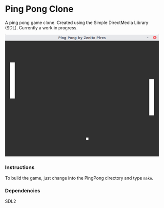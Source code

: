 # Ping Pong Clone
A ping pong game clone. Created using the Simple DirectMedia Library (SDL). Currently a work in progress.

![Preview of Ping Pong Clone](https://github.com/zenitopires/pingpong/blob/master/img/Screenshot%20from%202019-08-18%2000-50-43.png)

### Instructions
To build the game, just change into the PingPong directory and type `make`.

### Dependencies
SDL2
